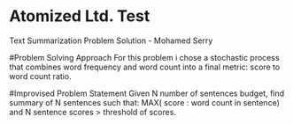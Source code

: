 # Atomized Ltd. Test
 Text Summarization Problem Solution - Mohamed Serry

#Problem Solving Approach
For this problem i chose a stochastic process that combines word frequency and word count into a final metric: score to word count ratio.

#Improvised Problem Statement
Given N number of sentences budget, find summary of N sentences such that: MAX( score : word count in sentence) and N sentence scores > threshold of scores. 
